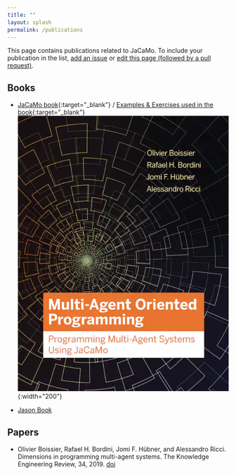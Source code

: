 ```yaml
---
title: ""
layout: splash
permalink: /publications
---
```


This page contains publications related to JaCaMo. To include your publication in the list, [add an issue](https://github.com/jacamo-lang/jacamo-lang.github.io/issues/new?assignees=&labels=publication&projects=&template=new-publication.md&title=new+publication) or [edit this page (followed by a pull request)](https://github.com/jacamo-lang/jacamo-lang.github.io/edit/main/_pages/publications.md).

## Books

  - [JaCaMo book](https://mitpress.mit.edu/books/multi-agent-oriented-programming){:target="_blank"} /
  [Examples & Exercises used in the book](https://jacamo-lang.github.io/documentation/maop-book/readme.html){:target="_blank"}
  ![JaCaMo Book](jacamo-book-cover.jpg){:width="200"}

  - [Jason Book](https://www.wiley.com/en-gb/Programming+Multi+Agent+Systems+in+AgentSpeak+using+Jason-p-9780470029008)

  ## Papers

  - Olivier Boissier, Rafael H. Bordini, Jomi F. Hübner, and Alessandro Ricci. Dimensions in programming multi-agent systems. The Knowledge Engineering Review, 34, 2019. [doi](http://dx.doi.org/10.1017/S026988891800005X)
